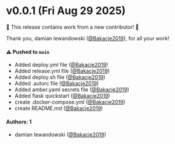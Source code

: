 # v0.0.1 (Fri Aug 29 2025)

:tada: This release contains work from a new contributor! :tada:

Thank you, damian lewandowski ([@Bakacje2019](https://github.com/Bakacje2019)), for all your work!

#### ⚠️ Pushed to `main`

- Added deploy.yml file ([@Bakacje2019](https://github.com/Bakacje2019))
- Added release.yml file ([@Bakacje2019](https://github.com/Bakacje2019))
- Added deploy.sh file ([@Bakacje2019](https://github.com/Bakacje2019))
- Added .autorc file ([@Bakacje2019](https://github.com/Bakacje2019))
- Added amber.yaml secrets file ([@Bakacje2019](https://github.com/Bakacje2019))
- Added flask quickstart ([@Bakacje2019](https://github.com/Bakacje2019))
- create .docker-compose.yml ([@Bakacje2019](https://github.com/Bakacje2019))
- create README.md ([@Bakacje2019](https://github.com/Bakacje2019))

#### Authors: 1

- damian lewandowski ([@Bakacje2019](https://github.com/Bakacje2019))
